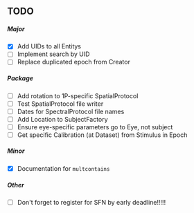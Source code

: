 ## TODO

##### Major
- [x] Add UIDs to all Entitys
- [ ] Implement search by UID
- [ ] Replace duplicated epoch from Creator

##### Package
- [ ] Add rotation to 1P-specific SpatialProtocol
- [ ] Test SpatialProtocol file writer 
- [ ] Dates for SpectralProtocol file names
- [ ] Add Location to SubjectFactory
- [ ] Ensure eye-specific parameters go to Eye, not subject
- [ ] Get specific Calibration (at Dataset) from Stimulus in Epoch

##### Minor
- [x] Documentation for `multcontains`


##### Other
- [ ] Don't forget to register for SFN by early deadline!!!!!